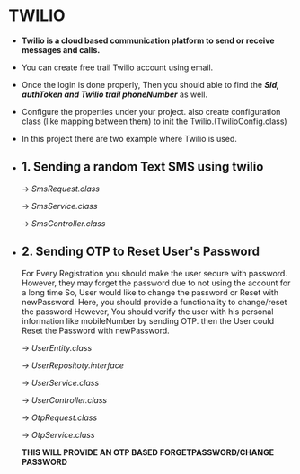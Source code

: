 # TWILIO

- **Twilio is a cloud based communication platform to send or receive messages and calls.**
- You can create free trail Twilio account using email.
- Once the login is done properly, Then you should able to find the **_Sid, authToken and Twilio trail phoneNumber_** as well.
- Configure the properties under your project. also create configuration class (like mapping between them) to init the Twilio.(TwilioConfig.class)
- In this project there are two example where Twilio is used.
- ## 1. Sending a random Text SMS using twilio
     -> _SmsRequest.class_

     -> _SmsService.class_

     -> _SmsController.class_
- ## 2. Sending OTP to Reset User's Password
     For Every Registration you should make the user secure with password. However, they may forget the password due to not using the account for a long time
     So, User would like to change the password or Reset with newPassword.
     Here, you should provide a functionality to change/reset the password
      However, You should verify the user with his personal information like mobileNumber by sending OTP.
     then the User could Reset the Password with newPassword.

     -> _UserEntity.class_

     -> _UserRepositoty.interface_

     -> _UserService.class_

     -> _UserController.class_

     -> _OtpRequest.class_

     -> _OtpService.class_

     **THIS WILL PROVIDE AN OTP BASED FORGETPASSWORD/CHANGE PASSWORD**
